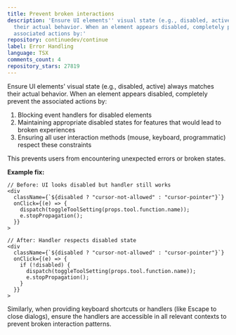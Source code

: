 ```yaml
---
title: Prevent broken interactions
description: 'Ensure UI elements'' visual state (e.g., disabled, active) always matches
  their actual behavior. When an element appears disabled, completely prevent the
  associated actions by:'
repository: continuedev/continue
label: Error Handling
language: TSX
comments_count: 4
repository_stars: 27819
---
```


Ensure UI elements' visual state (e.g., disabled, active) always matches their actual behavior. When an element appears disabled, completely prevent the associated actions by:

1. Blocking event handlers for disabled elements
2. Maintaining appropriate disabled states for features that would lead to broken experiences
3. Ensuring all user interaction methods (mouse, keyboard, programmatic) respect these constraints

This prevents users from encountering unexpected errors or broken states.

**Example fix:**
```tsx
// Before: UI looks disabled but handler still works
<div 
  className={`${disabled ? "cursor-not-allowed" : "cursor-pointer"}`}
  onClick={(e) => {
    dispatch(toggleToolSetting(props.tool.function.name));
    e.stopPropagation();
  }}
>

// After: Handler respects disabled state
<div 
  className={`${disabled ? "cursor-not-allowed" : "cursor-pointer"}`}
  onClick={(e) => {
    if (!disabled) {
      dispatch(toggleToolSetting(props.tool.function.name));
      e.stopPropagation();
    }
  }}
>
```

Similarly, when providing keyboard shortcuts or handlers (like Escape to close dialogs), ensure the handlers are accessible in all relevant contexts to prevent broken interaction patterns.
